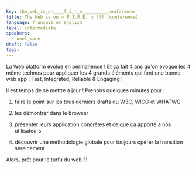 ```yaml
---
key: the_web_is_on____f_i_r_e__________conference
title: The Web is on 🔥 F.I.R.E. 🔥 !!! (conference)
language: français or english
level: intermediate
speakers:
  - noel_mace
draft: false
tags:
---
```

La Web platform évolue en permanence ! Et ça fait 4 ans qu'on évoque les 4 même technos pour appliquer les 4 grands éléments qui font une bonne web app : Fast, Integrated, Reliable & Engaging !

Il est temps de se mettre à jour ! Prenons quelques minutes pour :

 1. faire le point sur les tous derniers drafts du W3C, WICG et WHATWG

 2. les démontrer dans le browser

 3. présenter leurs application concrêtes et ce que ça apporte à nos utilisateurs

 4. découvrir une méthodologie globale pour toujours opérer la transition sereinement

Alors, prêt pour le turfu du web ?!
